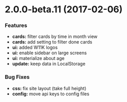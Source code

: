 # 2.0.0-beta.11 (2017-02-06)

### Features

* **cards:** filter cards by time in month view
* **cards:** add setting to filter done cards
* **ui:** added W11K logos
* **ui:** enable sidebar on large screens
* **ui:** materialize about age
* **update:** keep data in LocalStorage 

### Bug Fixes

* **css:** fix site layout (take full height)
* **config:** move api keys to config files
